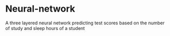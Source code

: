 # Neural-network

A three layered neural network predicting test scores based on the number of study and sleep hours of a student
